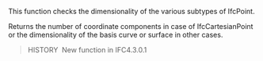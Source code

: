 This function checks the dimensionality of the various subtypes of IfcPoint.

Returns the number of coordinate components in case of IfcCartesianPoint or the dimensionality of the basis curve or surface in other cases.

> HISTORY&nbsp; New function in IFC4.3.0.1
